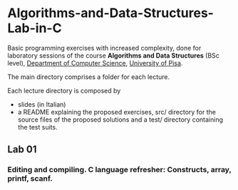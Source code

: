 # Algorithms-and-Data-Structures-Lab-in-C
Basic programming exercises with increased complexity, done for laboratory sessions of the course **Algorithms and Data Structures** (BSc level), [Department of Computer Science](https://di.unipi.it/en/), [University of Pisa](https://www.unipi.it/).

The main directory comprises a folder for each lecture. 

Each lecture directory is composed by 
- slides (in Italian)
- a README explaining the proposed exercises, src/ directory for the source files of the proposed solutions and a test/ directory containing the test suits.


## Lab 01
### Editing and compiling. C language refresher: Constructs, array, printf, scanf.
